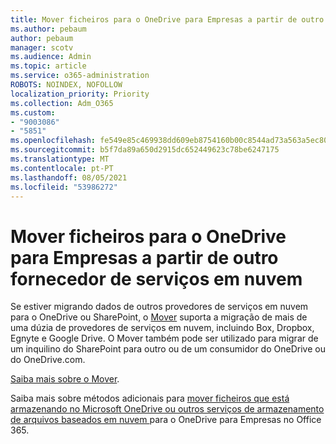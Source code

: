 ```yaml
---
title: Mover ficheiros para o OneDrive para Empresas a partir de outro fornecedor de serviços em nuvem
ms.author: pebaum
author: pebaum
manager: scotv
ms.audience: Admin
ms.topic: article
ms.service: o365-administration
ROBOTS: NOINDEX, NOFOLLOW
localization_priority: Priority
ms.collection: Adm_O365
ms.custom:
- "9003086"
- "5851"
ms.openlocfilehash: fe549e85c469938dd609eb8754160b00c8544ad73a563a5ec80a918ceec508c6
ms.sourcegitcommit: b5f7da89a650d2915dc652449623c78be6247175
ms.translationtype: MT
ms.contentlocale: pt-PT
ms.lasthandoff: 08/05/2021
ms.locfileid: "53986272"
---
```

# <a name="move-files-into-onedrive-for-business-from-another-cloud-provider"></a>Mover ficheiros para o OneDrive para Empresas a partir de outro fornecedor de serviços em nuvem

Se estiver migrando dados de outros provedores de serviços em nuvem para o OneDrive ou SharePoint, o [Mover](https://go.microsoft.com/fwlink/?linkid=2132453) suporta a migração de mais de uma dúzia de provedores de serviços em nuvem, incluindo Box, Dropbox, Egnyte e Google Drive. O Mover também pode ser utilizado para migrar de um inquilino do SharePoint para outro ou de um consumidor do OneDrive ou do OneDrive.com.

[Saiba mais sobre o Mover](https://go.microsoft.com/fwlink/?linkid=2132453).

Saiba mais sobre métodos adicionais para [mover ficheiros que está armazenando no Microsoft OneDrive ou outros serviços de armazenamento de arquivos baseados em nuvem ](https://support.microsoft.com/office/7fb28cad-7e25-451f-8b4b-2d1a71e5c0e9)para o OneDrive para Empresas no Office 365.
